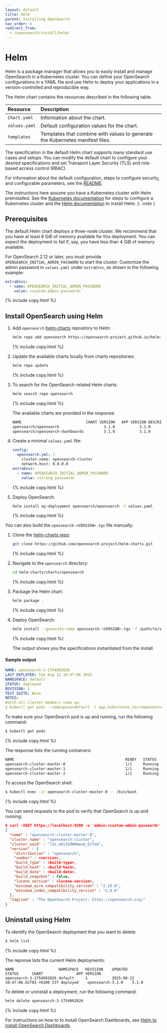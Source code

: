 ```yaml
---
layout: default
title: Helm
parent: Installing OpenSearch
nav_order: 6
redirect_from:
  - /opensearch/install/helm/
---
```


# Helm

Helm is a package manager that allows you to easily install and manage OpenSearch in a Kubernetes cluster. You can define your OpenSearch configurations in a YAML file and use Helm to deploy your applications in a version-controlled and reproducible way.

The Helm chart contains the resources described in the following table.

Resource | Description
:--- | :---
`Chart.yaml` |  Information about the chart.
`values.yaml` |  Default configuration values for the chart.
`templates` |  Templates that combine with values to generate the Kubernetes manifest files.

The specification in the default Helm chart supports many standard use cases and setups. You can modify the default chart to configure your desired specifications and set Transport Layer Security (TLS) and role-based access control (RBAC).

For information about the default configuration, steps to configure security, and configurable parameters, see the
[README](https://github.com/opensearch-project/helm-charts/blob/main/README.md).

The instructions here assume you have a Kubernetes cluster with Helm preinstalled. See the [Kubernetes documentation](https://kubernetes.io/docs/setup/) for steps to configure a Kubernetes cluster and the [Helm documentation](https://helm.sh/docs/intro/install/) to install Helm.
{: .note }

## Prerequisites

The default Helm chart deploys a three-node cluster. We recommend that you have at least 8 GiB of memory available for this deployment. You can expect the deployment to fail if, say, you have less than 4 GiB of memory available.

For OpenSearch 2.12 or later, you must provide `OPENSEARCH_INITIAL_ADMIN_PASSWORD` to start the cluster. Customize the admin password in `values.yaml` under `extraEnvs`, as shown in the following example:

```yaml
extraEnvs:
  - name: OPENSEARCH_INITIAL_ADMIN_PASSWORD
    value: <custom-admin-password>
```
{% include copy.html %}

## Install OpenSearch using Helm

1. Add `opensearch` [helm-charts](https://github.com/opensearch-project/helm-charts) repository to Helm:

   ```bash
   helm repo add opensearch https://opensearch-project.github.io/helm-charts/
   ```
   {% include copy.html %}

1. Update the available charts locally from charts repositories:

   ```bash
   helm repo update
   ```
   {% include copy.html %}

1. To search for the OpenSearch-related Helm charts:

   ```bash
   helm search repo opensearch
   ```
   {% include copy.html %}

   The available charts are provided in the response:

   ```bash
   NAME                            	CHART VERSION	APP VERSION	DESCRIPTION                           
   opensearch/opensearch                  	3.1.0        	3.1.0      	A Helm chart for OpenSearch                      
   opensearch/opensearch-dashboards       	3.1.0        	3.1.0      	A Helm chart for OpenSearch Dashboards
   ```

1. Create a minimal `values.yaml` file:

   ```yaml
   config:
     opensearch.yml: |-
       cluster.name: opensearch-cluster
       network.host: 0.0.0.0
   extraEnvs:
     - name: OPENSEARCH_INITIAL_ADMIN_PASSWORD
       value: <strong_password>
   ```
   {% include copy.html %}

1. Deploy OpenSearch:

   ```bash
   helm install my-deployment opensearch/opensearch -f values.yaml
   ```
   {% include copy.html %}

You can also build the `opensearch-<VERSION>.tgz` file manually:

1. Clone the [helm-charts repo](https://github.com/opensearch-project/helm-charts/tree/main):

   ```bash
   git clone https://github.com/opensearch-project/helm-charts.git
   ```
   {% include copy.html %}

1. Navigate to the `opensearch` directory:

   ```bash
   cd helm-charts/charts/opensearch
   ```
   {% include copy.html %}

1. Package the Helm chart:

   ```bash
   helm package .
   ```
   {% include copy.html %}

1. Deploy OpenSearch:

   ```bash
   helm install --generate-name opensearch-<VERSION>.tgz -f /path/to/values.yaml
   ```
   {% include copy.html %}

   The output shows you the specifications instantiated from the install.


#### Sample output

  ```yaml
  NAME: opensearch-3-1754992026
  LAST DEPLOYED: Tue Aug 12 10:47:06 2025
  NAMESPACE: default
  STATUS: deployed
  REVISION: 1
  TEST SUITE: None
  NOTES:
  Watch all cluster members come up.
  $ kubectl get pods --namespace=default -l app.kubernetes.io/component=opensearch-cluster-master -w
  ```

To make sure your OpenSearch pod is up and running, run the following command:

```bash
$ kubectl get pods
```
{% include copy.html %}

The response lists the running containers:

```bash
NAME                                                  READY   STATUS    RESTARTS   AGE
opensearch-cluster-master-0                           1/1     Running   0          3m56s
opensearch-cluster-master-1                           1/1     Running   0          3m56s
opensearch-cluster-master-2                           1/1     Running   0          3m56s
```

To access the OpenSearch shell:

```bash
$ kubectl exec -it opensearch-cluster-master-0 -- /bin/bash
```
{% include copy.html %}

You can send requests to the pod to verify that OpenSearch is up and running:

```json
$ curl -XGET https://localhost:9200 -u 'admin:<custom-admin-password>' --insecure
{
  "name" : "opensearch-cluster-master-0",
  "cluster_name" : "opensearch-cluster",
  "cluster_uuid" : "72e_wDs1QdWHmwum_E2feA",
  "version" : {
    "distribution" : "opensearch",
    "number" : <version>,
    "build_type" : <build-type>,
    "build_hash" : <build-hash>,
    "build_date" : <build-date>,
    "build_snapshot" : false,
    "lucene_version" : <lucene-version>,
    "minimum_wire_compatibility_version" : "2.19.0",
    "minimum_index_compatibility_version" : "2.0.0"
  },
  "tagline" : "The OpenSearch Project: https://opensearch.org/"
}
```

## Uninstall using Helm

To identify the OpenSearch deployment that you want to delete:

```bash
$ helm list
```
{% include copy.html %}

The reponse lists the current Helm deployments:

```
NAME                   	NAMESPACE	REVISION	UPDATED                            	STATUS  	CHART           	APP VERSION
opensearch-3-1754992026	default  	1       	2025-08-12 10:47:06.02703 +0100 IST	deployed	opensearch-3.1.0	3.1.0      
```

To delete or uninstall a deployment, run the following command:

```bash
helm delete opensearch-3-1754992026
```
{% include copy.html %}

For instructions on how to to install OpenSearch Dashboards, see [Helm to install OpenSearch Dashboards]({{site.url}}{{site.baseurl}}/dashboards/install/helm/).
